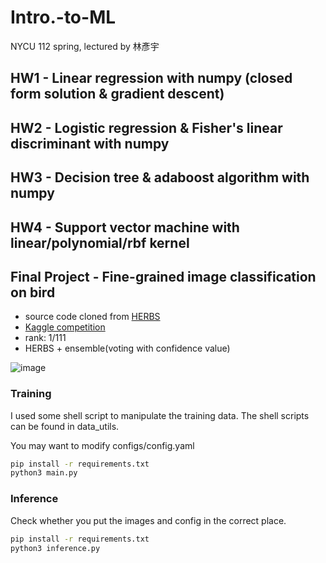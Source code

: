 # Intro.-to-ML
NYCU 112 spring, lectured by 林彥宇

## HW1 - Linear regression with numpy (closed form solution & gradient descent)
## HW2 - Logistic regression & Fisher's linear discriminant with numpy
## HW3 - Decision tree & adaboost algorithm with numpy
## HW4 - Support vector machine with linear/polynomial/rbf kernel
## Final Project - Fine-grained image classification on bird
- source code cloned from [HERBS](https://github.com/chou141253/FGVC-HERBS)
- [Kaggle competition](https://www.kaggle.com/competitions/nycu2023mlfinalproject)
- rank: 1/111
- HERBS + ensemble(voting with confidence value)

![image](https://github.com/stanleyshen2003/Intro.-to-ML/assets/80504001/20f84815-f0b8-4319-9337-dbc3ec16932f)

### Training
I used some shell script to manipulate the training data. The shell scripts can be found in data_utils. 

You may want to modify configs/config.yaml
```bash
pip install -r requirements.txt
python3 main.py
```

### Inference
Check whether you put the images and config in the correct place.
```bash
pip install -r requirements.txt
python3 inference.py
```
